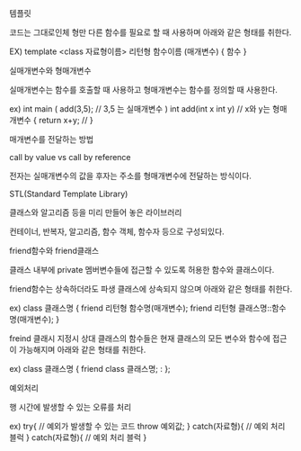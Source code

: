 템플릿


코드는 그대로인체 형만 다른 함수를 필요로 할 때 사용하며 아래와 같은 형태를 취한다.

EX) template <class 자료형이름> 리턴형 함수이름 (매개변수)
{
함수
}


실매개변수와 형매개변수


실매개변수는 함수를 호출할 때 사용하고 형매개변수는 함수를 정의할 때 사용한다.

ex) int main
(
add(3,5); // 3,5 는 실매개변수
)
int add(int x int y) // x와 y는 형매개변수
{
return x+y; // 
}


매개변수를 전달하는 방법


call by value vs call by reference

전자는 실매개변수의 값을 후자는 주소를 형매개변수에 전달하는 방식이다.


STL(Standard Template Library)


클래스와 알고리즘 등을 미리 만들어 놓은 라이브러리

컨테이너, 반복자, 알고리즘, 함수 객체, 함수자 등으로 구성되있다.


friend함수와 friend클래스


클래스 내부에 private 멤버변수들에 접근할 수 있도록 허용한 함수와 클래스이다.

friend함수는 상속하더라도 파생 클래스에 상속되지 않으며 아래와 같은 형태를 취한다.

ex) class 클래스명 {
friend 리턴형 함수명(매개변수);
friend 리턴형 클래스명::함수명(매개변수);
}

freind 클래시 지정시 상대 클래스의 함수들은 현재 클래스의 모든 변수와 함수에 접근이 가능해지며 아래와 같은 형태를 취한다.

ex) class 클래스명
{
friend class 클래스명;
:
};


예외처리


행 시간에 발생할 수 있는 오류를 처리



ex)  try{ // 예외가 발생할 수 있는 코드
throw 예외값; 
}
catch(자료형){ // 예외 처리 블럭
} 
catch(자료형){ // 예외 처리 블럭
}

